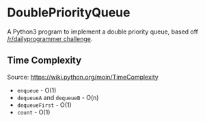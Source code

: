 # DoublePriorityQueue
A Python3 program to implement a double priority queue, based off [/r/dailyprogrammer challenge](http://www.reddit.com/r/dailyprogrammer/comments/2vkwgb/20150211_challenge_201_practical_exercise_get/).

## Time Complexity
Source: https://wiki.python.org/moin/TimeComplexity
* `enqueue`                 - O(1)
* `dequeueA` and `dequeueB` - O(n)
* `dequeueFirst`            - O(1)
* `count`                   - O(1)


